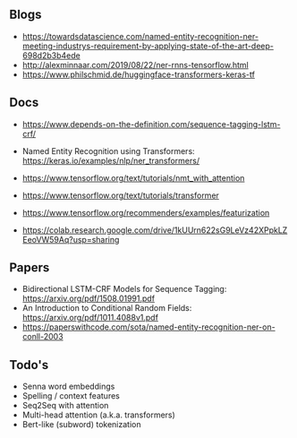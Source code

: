 ## Blogs

- https://towardsdatascience.com/named-entity-recognition-ner-meeting-industrys-requirement-by-applying-state-of-the-art-deep-698d2b3b4ede
- http://alexminnaar.com/2019/08/22/ner-rnns-tensorflow.html
- https://www.philschmid.de/huggingface-transformers-keras-tf

## Docs

- https://www.depends-on-the-definition.com/sequence-tagging-lstm-crf/

- Named Entity Recognition using Transformers: https://keras.io/examples/nlp/ner_transformers/

- https://www.tensorflow.org/text/tutorials/nmt_with_attention
- https://www.tensorflow.org/text/tutorials/transformer
- https://www.tensorflow.org/recommenders/examples/featurization

- https://colab.research.google.com/drive/1kUUrn622sG9LeVz42XPpkLZEeoVW59Aq?usp=sharing

## Papers

- Bidirectional LSTM-CRF Models for Sequence Tagging: https://arxiv.org/pdf/1508.01991.pdf
- An Introduction to Conditional Random Fields: https://arxiv.org/pdf/1011.4088v1.pdf
- https://paperswithcode.com/sota/named-entity-recognition-ner-on-conll-2003

## Todo's

- Senna word embeddings
- Spelling / context features
- Seq2Seq with attention
- Multi-head attention (a.k.a. transformers)
- Bert-like (subword) tokenization